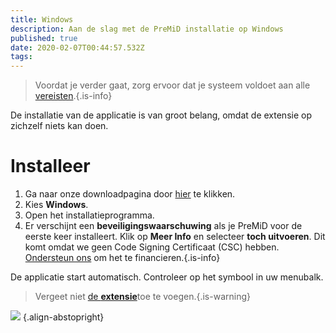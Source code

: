```yaml
---
title: Windows
description: Aan de slag met de PreMiD installatie op Windows
published: true
date: 2020-02-07T00:44:57.532Z
tags:
---
```


> Voordat je verder gaat, zorg ervoor dat je systeem voldoet aan alle [vereisten](/install/requirements).{.is-info}

De installatie van de applicatie is van groot belang, omdat de extensie op zichzelf niets kan doen.

# Installeer
1. Ga naar onze downloadpagina door [hier](https://premid.app/downloads) te klikken.
2. Kies **Windows**.
3. Open het installatieprogramma.
4. Er verschijnt een **beveiligingswaarschuwing** als je PreMiD voor de eerste keer installeert. Klik op **Meer Info** en selecteer **toch uitvoeren**. Dit komt omdat we geen Code Signing Certificaat (CSC) hebben. [Ondersteun ons](https://www.patreon.com/Timeraa) om het te financieren.{.is-info}

De applicatie start automatisch. Controleer op het symbool in uw menubalk.

> Vergeet niet [de **extensie**](/install)toe te voegen.{.is-warning}

![](https://a.icons8.com/djxbtnYm/GBjHDS/svg.svg) {.align-abstopright}